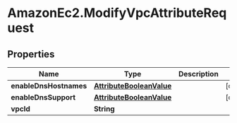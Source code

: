 # AmazonEc2.ModifyVpcAttributeRequest

## Properties

Name | Type | Description | Notes
------------ | ------------- | ------------- | -------------
**enableDnsHostnames** | [**AttributeBooleanValue**](AttributeBooleanValue.md) |  | [optional] 
**enableDnsSupport** | [**AttributeBooleanValue**](AttributeBooleanValue.md) |  | [optional] 
**vpcId** | **String** |  | 


